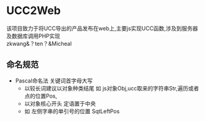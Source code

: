 # UCC2Web
该项目致力于将UCC导出的产品发布在web上,主要js实现UCC函数,涉及到服务器及数据库调用PHP实现  
zkwang&？ten？&Micheal  

## 命名规范
- Pascal命名法 关键词首字母大写
  - 以较长词建议以对象种类结尾 如 js对象Obj,ucc取来的字符串Str,遍历或者点的位置Pos,
  - 以对象核心开头 定语置于中央
  - 如 左侧字串的单引号的位置 SqtLeftPos
